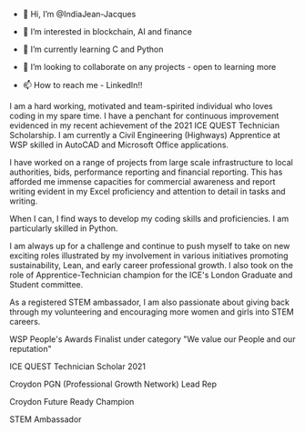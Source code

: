 - 👋 Hi, I’m @IndiaJean-Jacques

- 👀 I’m interested in blockchain, AI and finance
- 🌱 I’m currently learning C and Python
- 💞️ I’m looking to collaborate on any projects - open to learning more
- 📫 How to reach me - LinkedIn!!

I am a hard working, motivated and team-spirited individual who loves coding in my spare time. I have a penchant for continuous improvement evidenced in my recent achievement of the 2021 ICE QUEST Technician Scholarship. I am currently a Civil Engineering (Highways) Apprentice at WSP skilled in AutoCAD and Microsoft Office applications.

I have worked on a range of projects from large scale infrastructure to local authorities, bids, performance reporting and financial reporting. This has afforded me immense capacities for commercial awareness and report writing evident in my Excel proficiency and attention to detail in tasks and writing.

When I can, I find ways to develop my coding skills and proficiencies. I am particularly skilled in Python.

I am always up for a challenge and continue to push myself to take on new exciting roles illustrated by my involvement in various initiatives promoting sustainability, Lean, and early career professional growth. l also took on the role of Apprentice-Technician champion for the ICE's London Graduate and Student committee.

As a registered STEM ambassador, I am also passionate about giving back through my volunteering and encouraging more women and girls into STEM careers.

WSP People's Awards Finalist under category "We value our People and our reputation"

ICE QUEST Technician Scholar 2021

Croydon PGN (Professional Growth Network) Lead Rep

Croydon Future Ready Champion

STEM Ambassador
<!---
IndiaJean-Jacques/IndiaJean-Jacques is a ✨ special ✨ repository because its `README.md` (this file) appears on your GitHub profile.
You can click the Preview link to take a look at your changes.
--->
